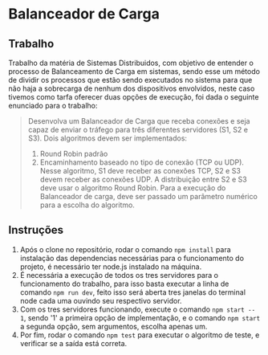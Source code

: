 # Balanceador de Carga
## Trabalho
Trabalho da matéria de Sistemas Distribuidos, com objetivo de entender o processo de Balanceamento de Carga em sistemas, sendo esse 
um método de dividir os processos que estão sendo executados no sistema para que não haja a sobrecarga de nenhum dos dispositivos envolvidos,
neste caso tivemos como tarfa oferecer duas opções de execução, foi dada o seguinte enunciado para o trabalho: 
> Desenvolva um Balanceador de Carga que receba conexões e seja capaz de enviar o tráfego para três diferentes servidores (S1, S2 e S3). Dois algoritmos devem ser implementados:
> 1) Round Robin padrão
> 2) Encaminhamento baseado no tipo de conexão (TCP ou UDP). Nesse algoritmo, S1 deve receber as conexões TCP, S2 e S3 devem receber as conexões UDP. A distribuição entre S2 e S3 deve usar o algoritmo Round Robin.
> Para a execução do Balanceador de carga, deve ser passado um parâmetro numérico para a escolha do algoritmo.
## Instruções
1. Após o clone no repositório, rodar o comando `npm install` para instalação das dependencias necessárias para o funcionamento do projeto, é necessário ter node.js instalado na máquina.
2. É necessária a execução de todos os tres servidores para o funcionamento do trabalho, para isso basta executar a linha de comando `npm run dev`, feito isso
será aberta tres janelas do terminal node cada uma ouvindo seu respectivo servidor.
3. Com os tres servidores funcionando, execute o comando `npm start -- 1`, sendo '1' a primeira opção de implementação, e o comando `npm start` a segunda opção, sem argumentos, escolha apenas um.
4. Por fim, rodar o comando `npm test` para executar o algoritmo de teste, e verificar se a saída está correta. 
